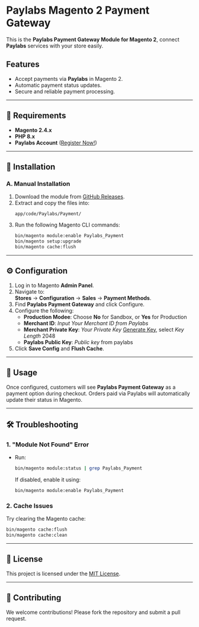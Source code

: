 # Paylabs Magento 2 Payment Gateway

This is the **Paylabs Payment Gateway Module for Magento 2**, connect **Paylabs** services with your store easily.

## Features
- Accept payments via **Paylabs** in Magento 2.
- Automatic payment status updates.
- Secure and reliable payment processing.

---

## 📌 Requirements
- **Magento 2.4.x**
- **PHP 8.x**
- **Paylabs Account** ([Register Now!](https://merchant.paylabs.co.id/paylabs-register-register.html))

---

## 🔧 Installation

### A. Manual Installation
1. Download the module from [GitHub Releases](https://github.com/paylabs/Paylabs-Magento2/releases/tag/v1.0).
2. Extract and copy the files into:
   ```
   app/code/Paylabs/Payment/
   ```
3. Run the following Magento CLI commands:
   ```sh
   bin/magento module:enable Paylabs_Payment
   bin/magento setup:upgrade
   bin/magento cache:flush
   ```

---

## ⚙️ Configuration
1. Log in to Magento **Admin Panel**.
2. Navigate to:  
   **Stores** → **Configuration** → **Sales** → **Payment Methods**.
3. Find **Paylabs Payment Gateway** and click Configure.
4. Configure the following:
   - **Production Modee**: Choose **No** for Sandbox, or **Yes** for Production
   - **Merchant ID**: *Input Your Merchant ID from Paylabs*
   - **Merchant Private Key**: *Your Private Key* [Generate Key](https://cryptotools.net/rsagen), select *Key Length* 2048
   - **Paylabs Public Key**: *Public key* from paylabs
5. Click **Save Config** and **Flush Cache**.

---

## 📢 Usage
Once configured, customers will see **Paylabs Payment Gateway** as a payment option during checkout. Orders paid via Paylabs will automatically update their status in Magento.

---

## 🛠 Troubleshooting
### 1. "Module Not Found" Error
- Run:
  ```sh
  bin/magento module:status | grep Paylabs_Payment
  ```
  If disabled, enable it using:
  ```sh
  bin/magento module:enable Paylabs_Payment
  ```

### 2. Cache Issues
Try clearing the Magento cache:
```sh
bin/magento cache:flush
bin/magento cache:clean
```

---

## 📝 License
This project is licensed under the [MIT License](LICENSE).

---

## 🤝 Contributing
We welcome contributions! Please fork the repository and submit a pull request.
